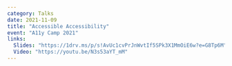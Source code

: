 ```yaml
---
category: Talks
date: 2021-11-09
title: "Accessible Accessibility"
event: "A11y Camp 2021"
links:
  Slides: "https://1drv.ms/p/s!AvUc1cvPrJnWvtIf5SPk3X1MmOiE6w?e=G8Tp6M"
  Video: "https://youtu.be/N3s53aYT_mM"
---
```

